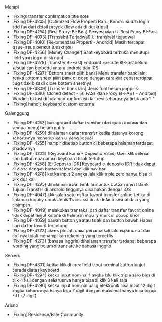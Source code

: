
Merapi
- [Fixing] transfer confirmation title note
- [Fixing DF-4245] [Optimized Flow Properti Baru] Kondisi sudah login add fav dari detail proyek (flow ada di deskripsi)
- [Fixing DF-4254]  [Resi Proxy-BI-Fast] Penyesuaian UI Resi Proxy BI-Fast
- [Fixing DF-4093] [Transaksi Terjadwal] UI transkasi terjadwal 
- [Fixing DF-4010]  [Rekomendasi Properti - Android] Masih terdapat issue-issue berikut (Deskripsi)
- [Fixing DF-4256] [Money Changer] Saat keyboard terbuka menutupi field yang ingin diisi/input
- [Fixing DF-4278] [Transfer BI-Fast] Endpoint Execute BI-Fast belum sesuai dan berbeda antara android dan IOS
- [Fixing DF-4297] [Bottom sheet pilih bank] Menu transfer bank lain, ketika bottom sheet pilih bank di close dengan cara klik cepat terdapat bug tidak bisa di close bottom sheetnya
- [Fixing DF-4309] [Transfer bank lain] Jenis font belum poppins
- [Fixing DF-4310] Cloned defect - [BI FAST dan Proxy BI-FAST - Android] Wording bi fast di halaman konfirmasi dan resi seharusnya tidak ada "-"
- [Fixing] handle keyboard custom external

Galunggung
- [Fixing DF-4257] background daftar transfer (dari quick access dan semua menu) belum putih 
- [Fixing DF-4259] dihalaman daftar transfer ketika datanya kosong seharusnya menampilkan ui yang sesuai 
- [Fixing DF-4255] hampir disetiap button di beberapa halaman terdapat shadownya
- [Fixing DF-4203] [Keyboard koma - Deposito Valas] User klik selesai dan button nav namun keyboard tidak tertutup
- [Fixing DF-4258] [E-Deposito IDR] Keyboard e-deposito IDR tidak dapat di close dengan button selesai dan klik nav bar
- [Fixing DF-4276] ketika input 2 angka lalu klik triple zero hanya bisa di klik dua kali 
- [Fixing DF-4295] dihalaman awal bank lain untuk bottom sheet Bank Tujuan Transfer di android tingginya disamakan dengan iOS
- [Fixing DF-4047] klik salah satu daftar favorit transfer online ketika di halaman inquiry untuk Jenis Transaksi tidak default sesuai data yang disimpan
- [Fixing DF-4049] melakukan transaksi dari daftar transfer favorit online tidak dapat lanjut karena di halaman inquiry muncul popup error 
- [Fixing DF-4059] bawah button ya atau tidak dan button bawah Hapus dari daftar favorit terpotong
- [Fixing DF-4272] akses pindah dana pertama kali lalu expand sof dan dof nya tidak menampilkan rekening yang terceklis
- [Fixing DF-4273] (bahasa inggris) dihalaman transfer terdapat beberapa wording yang belum ditranslate ke bahasa inggris

Semeru
* [Fixing DF-4301] ketika klik di area field input nominal button lanjut berada diatas keyboard
* [Fixing DF-4294] ketika input nominal 1 angka lalu klik triple zero bisa di klik 4 kali dengan seharusnya hanya bisa di klik 3 kali saja
* [Fixing DF-4296] ketika input nominal uang elektronik bisa input 12 digit angka seharusnya hanya bisa 7 digit dengan maksimal hanya bisa topup 2JT (7 digit)

Arjuno
* [Fixing] Residence/Bale Community
<!--stackedit_data:
eyJoaXN0b3J5IjpbLTM3MzE2NjIyXX0=
-->